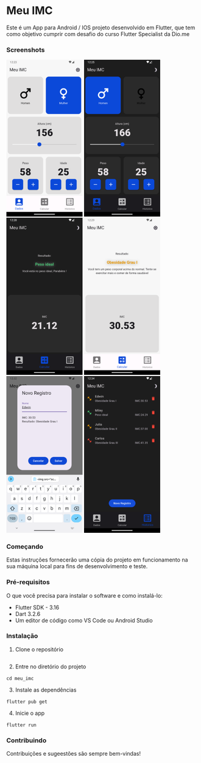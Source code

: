 # Meu IMC
Este é um App para Android / IOS projeto desenvolvido em Flutter, que tem como objetivo cumprir com desafio do curso Flutter Specialist da Dio.me 

### Screenshots
<p float="left">
  <img src="screenshots/1.png" width="200" />
  <img src="screenshots/2.png" width="200" /> 
  <img src="screenshots/3.png" width="200" /> 
  <img src="screenshots/4.png" width="200" /> 
  <img src="screenshots/5.png" width="200" /> 
  <img src="screenshots/6.png" width="200" /> 
</p>

### Começando
Estas instruções fornecerão uma cópia do projeto em funcionamento na sua máquina local para fins de desenvolvimento e teste.

### Pré-requisitos
O que você precisa para instalar o software e como instalá-lo:

- Flutter SDK - 3.16 
- Dart 3.2.6
- Um editor de código como VS Code ou Android Studio

### Instalação
1. Clone o repositório
```
```

2. Entre no diretório do projeto
```
cd meu_imc
```

3. Instale as dependências
```
flutter pub get
```

4. Inicie o app
```
flutter run
```

### Contribuindo
Contribuições e sugeestões são sempre bem-vindas! 